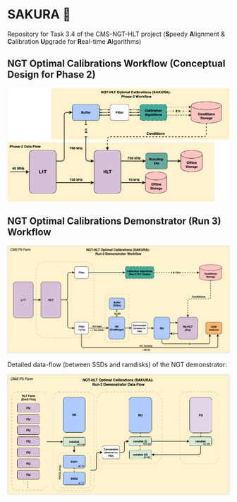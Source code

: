 # SAKURA 🌸 

Repository for Task 3.4 of the CMS-NGT-HLT project (**S**peedy **A**lignment & **C**alibration **U**pgrade for **R**eal-time **A**lgorithms)

## NGT Optimal Calibrations Workflow (Conceptual Design for Phase 2)

![NGT Optimal Calibrations (SAKURA) Workflow](images/NGT_OptimalCalibrations-SAKURA_Phase2_Workflow.png)

## NGT Optimal Calibrations Demonstrator (Run 3) Workflow

![NGT Optimal Calibrations (SAKURA) Demonstrator Workflow](images/NGT_OptimalCalibrations-SAKURA_HLTTestStand-Demonstrator_Workflow.png)

Detailed data-flow (between SSDs and ramdisks) of the NGT demonstrator:

![NGT Optimal Calibrations (SAKURA) Demonstrator SSDs Data Flow](images/NGT_OptimalCalibrations-SAKURA_HLTTestStand-Demonstrator_Workflow-DataFlowSSDs.png)
